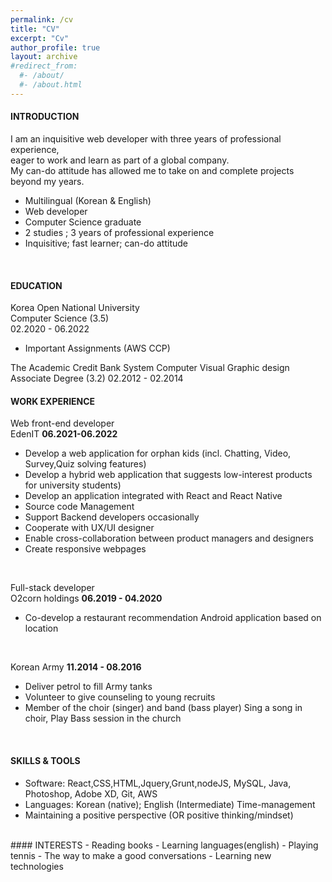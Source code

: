 ```yaml
---
permalink: /cv
title: "CV"
excerpt: "Cv"
author_profile: true
layout: archive
#redirect_from: 
  #- /about/
  #- /about.html
---
```


#### INTRODUCTION 

I am an inquisitive web developer with three years of professional experience,  
eager to work and learn as part of a global company.  
My can-do attitude has allowed me to take on and complete projects beyond my years. 

- Multilingual (Korean & English) 
- Web developer 
- Computer Science graduate
- 2 studies ; 3 years of professional experience 
- Inquisitive; fast learner; can-do attitude

<br/>

#### EDUCATION

Korea Open National University  
Computer Science (3.5)  
02.2020 - 06.2022  
- Important Assignments (AWS CCP)

The Academic Credit Bank System
Computer Visual Graphic design
Associate Degree (3.2)
02.2012 - 02.2014 

#### WORK EXPERIENCE 

Web front-end developer    
EdenIT
**06.2021-06.2022**
- Develop a web application for orphan kids (incl. Chatting, Video, Survey,Quiz solving features)
- Develop a hybrid web application that suggests low-interest products for university students)
- Develop an application integrated with React and React Native
- Source code Management
- Support Backend developers occasionally
- Cooperate with UX/UI designer
- Enable cross-collaboration between product managers and designers
- Create responsive webpages  
<br/>


Full-stack developer  
O2corn holdings
**06.2019 - 04.2020**
- Co-develop a restaurant recommendation Android application based on location
<br/>

Korean Army
**11.2014 - 08.2016**
- Deliver petrol to fill Army tanks
- Volunteer to give counseling to young recruits 
- Member of the choir (singer) and band (bass player) Sing a song in choir, Play Bass session in the church

<br/>

#### SKILLS & TOOLS 

- Software:  React,CSS,HTML,Jquery,Grunt,nodeJS, MySQL, Java, Photoshop, Adobe XD, Git, AWS
- Languages: Korean (native); English (Intermediate)
Time-management 
- Maintaining a positive perspective (OR positive thinking/mindset)

<br/>
#### INTERESTS
- Reading books 
- Learning languages(english)
- Playing tennis
- The way to make a good conversations
- Learning new technologies





